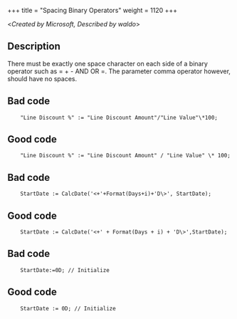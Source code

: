 +++
title = "Spacing Binary Operators"
weight = 1120
+++

<_Created by Microsoft, Described by waldo_\>

## Description
There must be exactly one space character on each side of a binary operator such as = + - AND OR =. The parameter comma operator however, should have no spaces.

## Bad code

```al
    "Line Discount %" := "Line Discount Amount"/"Line Value"\*100;  
```      

## Good code

```al
    "Line Discount %" := "Line Discount Amount" / "Line Value" \* 100;  
```      

## Bad code

```al
    StartDate := CalcDate('<+'+Format(Days+i)+'D\>', StartDate);  
```      

## Good code

```al
    StartDate := CalcDate('<+' + Format(Days + i) + 'D\>',StartDate);  
```      

## Bad code

```al
    StartDate:=0D; // Initialize  
```
      
## Good code

```al
    StartDate := 0D; // Initialize
```